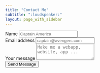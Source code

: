 ```yaml
---
title: "Contact Me"
subtitle: ":loudspeaker:"
layout: page_with_sidebar
---
```


<form name="CONTACT FORM" method="POST" data-netlify="true">
	<div class="form-group">
		<label for="name">Name</label>
		<input type="text" class="form-control" name="Name" id="name" placeholder="Captain America" />
	</div>
	<div class="form-group">
		<label for="email">Email address</label>
		<input
			type="email"
			class="form-control"
			id="email"
            placeholder="captain@avengers.com"
            name="Email"
		/>
	</div>
	<div class="form-group">
		<label for="query">Your message</label>
		<textarea name="Message" class="form-control" id="query" rows="3" placeholder="Make me a webapp, website, app ..."></textarea>
    </div>
    <button type="submit" class="btn btn-danger block">Send Message</button>
</form>
